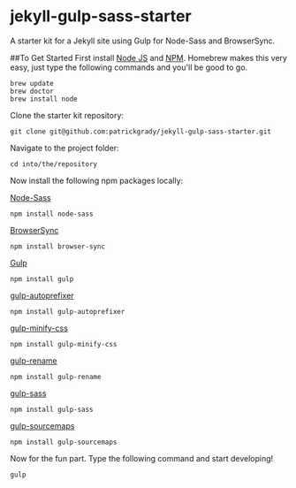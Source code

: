 # jekyll-gulp-sass-starter
A starter kit for a Jekyll site using Gulp for Node-Sass and BrowserSync.

##To Get Started
First install [Node JS](https://nodejs.org/) and [NPM](http://blog.npmjs.org/post/85484771375/how-to-install-npm). Homebrew makes this very easy, just type the following commands and you'll be good to go.
~~~
brew update
brew doctor
brew install node
~~~

Clone the starter kit repository:
~~~
git clone git@github.com:patrickgrady/jekyll-gulp-sass-starter.git
~~~

Navigate to the project folder:
~~~
cd into/the/repository
~~~

Now install the following npm packages locally:

[Node-Sass](https://github.com/sass/node-sass)
~~~
npm install node-sass
~~~

[BrowserSync](http://www.browsersync.io/)
~~~
npm install browser-sync
~~~

[Gulp](https://github.com/gulpjs/gulp/blob/master/docs/getting-started.md)
~~~
npm install gulp
~~~

[gulp-autoprefixer](https://www.npmjs.com/package/gulp-autoprefixer)
~~~
npm install gulp-autoprefixer
~~~

[gulp-minify-css](https://www.npmjs.com/package/gulp-minify-css)
~~~
npm install gulp-minify-css
~~~

[gulp-rename](https://www.npmjs.com/package/gulp-rename)
~~~
npm install gulp-rename
~~~

[gulp-sass](https://www.npmjs.com/package/gulp-sass)
~~~
npm install gulp-sass
~~~

[gulp-sourcemaps](https://www.npmjs.com/package/gulp-sourcemaps)
~~~
npm install gulp-sourcemaps
~~~

Now for the fun part. Type the following command and start developing!
~~~
gulp
~~~
